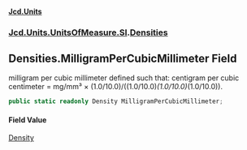 #### [Jcd.Units](index.md 'index')

### [Jcd.Units.UnitsOfMeasure.SI](Jcd.Units.UnitsOfMeasure.SI.md 'Jcd.Units.UnitsOfMeasure.SI').[Densities](Densities.md 'Jcd.Units.UnitsOfMeasure.SI.Densities')

## Densities.MilligramPerCubicMillimeter Field

milligram per cubic millimeter defined such that: centigram per cubic centimeter = mg/mm³ ×
(1.0/10.0)/((1.0/10.0)*(1.0/10.0)*(1.0/10.0)).

```csharp
public static readonly Density MilligramPerCubicMillimeter;
```

#### Field Value

[Density](Density.md 'Jcd.Units.UnitTypes.Density')